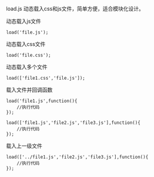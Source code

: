 load.js 动态载入css和js文件，简单方便，适合模块化设计。


动态载入js文件
```
load('file.js');
```


动态载入css文件
```
load('file.css');
```


动态载入多个文件
```
load(['file1.css','file.js']);
```


载入文件并回调函数
```
load('file1.js',function(){
    //执行代码
});
```

```
load(['file1.js','file2.js','file3.js'],function(){
    //执行代码
});
```


载入上一级文件
```
load(['../file1.js','file2.js','file3.js'],function(){
    //执行代码
});
```
